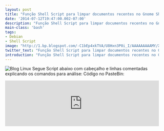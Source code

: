 ```yaml
---
layout: post
title: "Função Shell Script para limpar documentos recentes no Gnome Shell no Debian"
date: '2014-07-12T19:47:00.002-07:00'
description: "Função Shell Script para limpar documentos recentes no Gnome Shell no Debian"
main-class: 'bash'
tags:
- Debian
- Shell Script
image: "http://1.bp.blogspot.com/-C1bEp4xkTVA/U8Hxn3P0i_I/AAAAAAAAAMY/XwC0yEsVSFw/s72-c/shell-script-gnomeshell-log-limpar-doc-rec.png"
twitter_text: "Função Shell Script para limpar documentos recentes no Gnome Shell no Debian"
introduction: "Função Shell Script para limpar documentos recentes no Gnome Shell no Debian"
---
```

![Blog Linux](http://1.bp.blogspot.com/-C1bEp4xkTVA/U8Hxn3P0i_I/AAAAAAAAAMY/XwC0yEsVSFw/s1600/shell-script-gnomeshell-log-limpar-doc-rec.png "Blog Linux")
Segue Script abaixo com cabeçalho e linhas comentadas explicando os comandos para análise:
Código no PasteBin:
<iframe src="http://pastebin.com/raw/7UwZBZvr" style="border:none;width:100%;"><iframe> Código no Blog:
{% highlight bash %}
#!/bin/bash
# ----------------------------------------------------------------------------
# Uso: limpadocs
# Limpa documentos recentes no Gnome Shell (Gnome 3)
# Desde: Sáb 12 Jul 2014 23:07:37 BRT
# Autor: Marcos Oliveira, http://www.terminalroot.com.br/
# Versão: 1
# Licença: GPL
# ----------------------------------------------------------------------------
limpadocs(){
 # cria uma variavel local para usar no backup dos documentos baseado na data, hora, minuto e segundo,
 # ou seja, tudo pode ser controlado, se quiser depois vai lá e apaga os backups na "unha" por privacidade.
 local data=$(date +%d-%m-%Y--%H:%M:%S)
 
 # cria o backup usando o nome baseado na variavel acima
 cp /home/$USER/.local/share/recently-used.xbel /home/$USER/.local/share/bkp.$data.recently-used.xbel
 
 # remove o arquivo que salva os docs recentes
 rm /home/$USER/.local/share/recently-used.xbel
 
 # substitui o arquivo, depois o próprio Gnome formatará o arquivo
 touch /home/$USER/.local/share/recently-used.xbel
 
 # exibe uma frase para interatividade
 echo "Documentos recentes limpados com sucesso!";
 
 # sai
 exit 0;
}
limpadocs 
{% endhighlight %}

